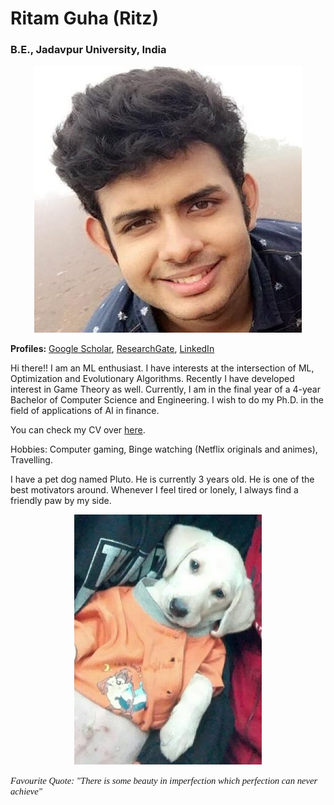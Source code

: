 # Ritam Guha (Ritz)
### B.E., Jadavpur University, India
<p align = "center">
  <img src = "website_pic_1.jpg">
</p>

**Profiles:** [Google Scholar](https://scholar.google.com/citations?user=sjZjJzcAAAAJ&hl=en), [ResearchGate](https://www.researchgate.net/profile/Ritam_Guha), [LinkedIn](https://www.linkedin.com/in/ritam-guha-08b9a3138/)

Hi there!! I am an ML enthusiast. I have interests at the intersection of ML, Optimization and Evolutionary Algorithms. Recently I have developed interest in Game Theory as well. Currently, I am in the final year of a 4-year Bachelor of Computer Science and Engineering. I wish to do my Ph.D. in the field of applications of AI in finance. 

You can check my CV over [here](https://github.com/Ritam-Guha/Ritam-Guha.github.io/blob/master/CV.md).

Hobbies: Computer gaming, Binge watching (Netflix originals and animes), Travelling.

I have a pet dog named Pluto. He is currently 3 years old. He is one of the best motivators around. Whenever I feel tired or lonely, I always find a friendly paw by my side. 

<p align=center>
  <img src=pluto_pic.jpg width=300px height=400px>
</p>

<p style="font-family: times, serif; font-size:11pt; font-style:italic">
  Favourite Quote: "There is some beauty in imperfection which perfection can never achieve"
</p>







